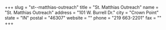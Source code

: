 +++
slug = "st--matthias-outreach"
title = "St. Matthias Outreach"
name = "St. Matthias Outreach"
address = "101 W. Burrell Dr."
city = "Crown Point"
state = "IN"
postal = "46307"
website = ""
phone = "219 663-2201"
fax = ""
+++
